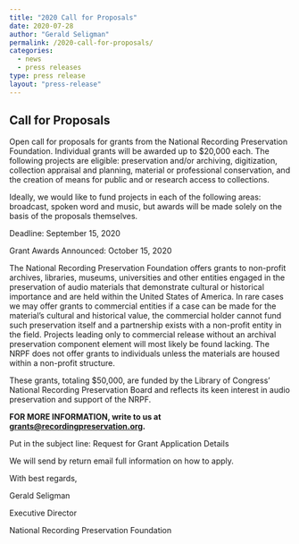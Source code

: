```yaml
---
title: "2020 Call for Proposals"
date: 2020-07-28
author: "Gerald Seligman"
permalink: /2020-call-for-proposals/
categories: 
  - news
  - press releases
type: press release
layout: "press-release"
---
```


## Call for Proposals

Open call for proposals for grants from the National Recording Preservation Foundation. Individual grants will be awarded up to $20,000 each. The following projects are eligible: preservation and/or archiving, digitization, collection appraisal and planning, material or professional conservation, and the creation of means for public and or research access to collections.

Ideally, we would like to fund projects in each of the following areas: broadcast, spoken word and music, but awards will be made solely on the basis of the proposals themselves.

Deadline: September 15, 2020

Grant Awards Announced: October 15, 2020

The National Recording Preservation Foundation offers grants to non-profit archives, libraries, museums, universities and other entities engaged in the preservation of audio materials that demonstrate cultural or historical importance and are held within the United States of America. In rare cases we may offer grants to commercial entities if a case can be made for the material’s cultural and historical value, the commercial holder cannot fund such preservation itself and a partnership exists with a non-profit entity in the field. Projects leading only to commercial release without an archival preservation component element will most likely be found lacking. The NRPF does not offer grants to individuals unless the materials are housed within a non-profit structure.

These grants, totaling $50,000, are funded by the Library of Congress’ National Recording Preservation Board and reflects its keen interest in audio preservation and support of the NRPF.

**FOR MORE INFORMATION, write to us at grants@recordingpreservation.org.**

Put in the subject line: Request for Grant Application Details

We will send by return email full information on how to apply.

With best regards,

Gerald Seligman

Executive Director

National Recording Preservation Foundation